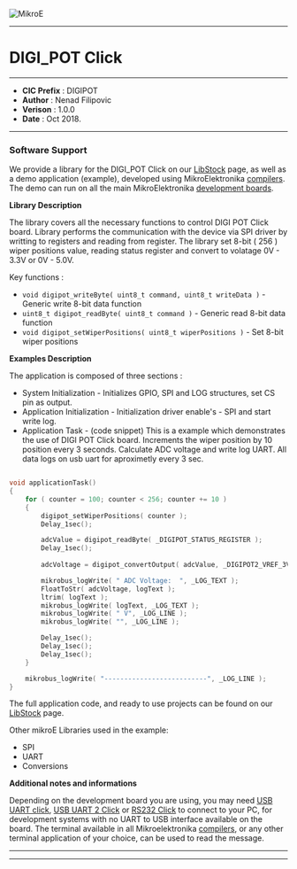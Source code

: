 ![MikroE](http://www.mikroe.com/img/designs/beta/logo_small.png)

---

# DIGI_POT Click

---

- **CIC Prefix**  : DIGIPOT
- **Author**      : Nenad Filipovic
- **Verison**     : 1.0.0
- **Date**        : Oct 2018.

---

### Software Support

We provide a library for the DIGI_POT Click on our [LibStock](https://libstock.mikroe.com/projects/view/200/digipot-click-example) 
page, as well as a demo application (example), developed using MikroElektronika 
[compilers](http://shop.mikroe.com/compilers). The demo can run on all the main 
MikroElektronika [development boards](http://shop.mikroe.com/development-boards).

**Library Description**

The library covers all the necessary functions to control DIGI POT Click board. 
Library performs the communication with the device via SPI driver by writting to registers and reading from register.
The library set 8-bit ( 256 ) wiper positions value, reading status register and 
convert to volatage 0V - 3.3V  or  0V - 5.0V.

Key functions :

- ``` void digipot_writeByte( uint8_t command, uint8_t writeData ) ``` - Generic write 8-bit data function
- ``` uint8_t digipot_readByte( uint8_t command ) ``` - Generic read 8-bit data function
- ``` void digipot_setWiperPositions( uint8_t wiperPositions ) ``` - Set 8-bit wiper positions

**Examples Description**

The application is composed of three sections :

- System Initialization - Initializes GPIO, SPI and LOG structures, set CS pin as output.
- Application Initialization - Initialization driver enable's - SPI and start write log.
- Application Task - (code snippet) This is a example which demonstrates the use of DIGI POT Click board.
     Increments the wiper position by 10 position every 3 seconds.
     Calculate ADC voltage and write log UART.
     All data logs on usb uart for aproximetly every 3 sec.


```.c

void applicationTask()
{
    for ( counter = 100; counter < 256; counter += 10 )
    {
        digipot_setWiperPositions( counter );
        Delay_1sec();

        adcValue = digipot_readByte( _DIGIPOT_STATUS_REGISTER );
        Delay_1sec();
        
        adcVoltage = digipot_convertOutput( adcValue, _DIGIPOT2_VREF_3V3 );

        mikrobus_logWrite( " ADC Voltage:  ", _LOG_TEXT );
        FloatToStr( adcVoltage, logText );
        ltrim( logText );
        mikrobus_logWrite( logText, _LOG_TEXT );
        mikrobus_logWrite( " V", _LOG_LINE );
        mikrobus_logWrite( "", _LOG_LINE );

        Delay_1sec();
        Delay_1sec();
        Delay_1sec();
    }

    mikrobus_logWrite( "--------------------------", _LOG_LINE );
}

```



The full application code, and ready to use projects can be found on our 
[LibStock](https://libstock.mikroe.com/projects/view/200/digipot-click-example) page.

Other mikroE Libraries used in the example:

- SPI
- UART
- Conversions

**Additional notes and informations**

Depending on the development board you are using, you may need 
[USB UART click](http://shop.mikroe.com/usb-uart-click), 
[USB UART 2 Click](http://shop.mikroe.com/usb-uart-2-click) or 
[RS232 Click](http://shop.mikroe.com/rs232-click) to connect to your PC, for 
development systems with no UART to USB interface available on the board. The 
terminal available in all Mikroelektronika 
[compilers](http://shop.mikroe.com/compilers), or any other terminal application 
of your choice, can be used to read the message.

---
---
